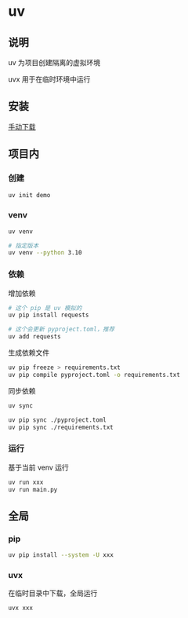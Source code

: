 # uv

## 说明

uv 为项目创建隔离的虚拟环境

uvx 用于在临时环境中运行

## 安装

[手动下载](https://github.com/astral-sh/uv)

## 项目内

### 创建

```sh
uv init demo
```

### venv

```sh
uv venv

# 指定版本
uv venv --python 3.10
```

### 依赖

增加依赖

```sh
# 这个 pip 是 uv 模拟的
uv pip install requests

# 这个会更新 pyproject.toml，推荐
uv add requests
```

生成依赖文件

```sh
uv pip freeze > requirements.txt
uv pip compile pyproject.toml -o requirements.txt
```

同步依赖

```sh
uv sync

uv pip sync ./pyproject.toml
uv pip sync ./requirements.txt
```

### 运行

基于当前 venv 运行

```sh
uv run xxx
uv run main.py
```

## 全局

### pip

```sh
uv pip install --system -U xxx
```

### uvx

在临时目录中下载，全局运行

```sh
uvx xxx
```
